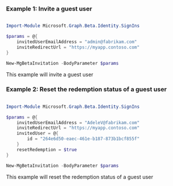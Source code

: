 ### Example 1: Invite a guest user

```powershell

Import-Module Microsoft.Graph.Beta.Identity.SignIns

$params = @{
	invitedUserEmailAddress = "admin@fabrikam.com"
	inviteRedirectUrl = "https://myapp.contoso.com"
}

New-MgBetaInvitation -BodyParameter $params

```
This example will invite a guest user

### Example 2: Reset the redemption status of a guest user

```powershell

Import-Module Microsoft.Graph.Beta.Identity.SignIns

$params = @{
	invitedUserEmailAddress = "AdeleV@fabrikam.com"
	inviteRedirectUrl = "https://myapp.contoso.com"
	invitedUser = @{
		id = "264e6d50-eaec-461e-b187-873b1bcf855f"
	}
	resetRedemption = $true
}

New-MgBetaInvitation -BodyParameter $params

```
This example will reset the redemption status of a guest user

